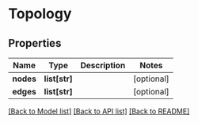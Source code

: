# Topology

## Properties
Name | Type | Description | Notes
------------ | ------------- | ------------- | -------------
**nodes** | **list[str]** |  | [optional] 
**edges** | **list[str]** |  | [optional] 

[[Back to Model list]](../README.md#documentation-for-models) [[Back to API list]](../README.md#documentation-for-api-endpoints) [[Back to README]](../README.md)


